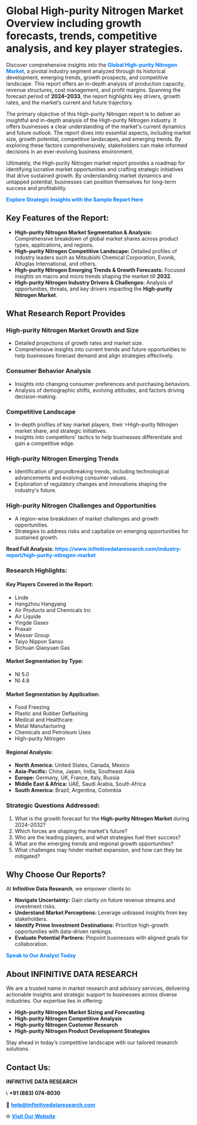 <h1>Global High-purity Nitrogen Market Overview including growth forecasts, trends, competitive analysis, and key player strategies.</h1>
<p>
Discover comprehensive insights into the 
<a href="https://www.infinitivedataresearch.com/industry-report/high-purity-nitrogen-market" rel="dofollow" style="color: #007BFF; text-decoration: none;"><strong>Global High-purity Nitrogen Market</strong></a>, a pivotal industry segment analyzed through its historical development, emerging trends, growth prospects, and competitive landscape. This report offers an in-depth analysis of production capacity, revenue structures, cost management, and profit margins. Spanning the forecast period of <strong>2024–2033</strong>, the report highlights key drivers, growth rates, and the market’s current and future trajectory.
</p>
<p>
The primary objective of this High-purity Nitrogen report is to deliver an insightful and in-depth analysis of the High-purity Nitrogen industry. It offers businesses a clear understanding of the market's current dynamics and future outlook. The report dives into essential aspects, including market size, growth potential, competitive landscapes, and emerging trends. By exploring these factors comprehensively, stakeholders can make informed decisions in an ever-evolving business environment.
</p>
<p>
Ultimately, the High-purity Nitrogen market report provides a roadmap for identifying lucrative market opportunities and crafting strategic initiatives that drive sustained growth. By understanding market dynamics and untapped potential, businesses can position themselves for long-term success and profitability.
</p>
<p>
<a href="https://www.infinitivedataresearch.com/request-sample/reportId=103671" style="color: #007BFF; text-decoration: none;"><strong>Explore Strategic Insights with the Sample Report Here</strong></a>
</p>

<h2>Key Features of the Report:</h2>
<ul>
<li><strong>High-purity Nitrogen Market Segmentation & Analysis:</strong> Comprehensive breakdown of global market shares across product types, applications, and regions.</li>
<li><strong>High-purity Nitrogen Competitive Landscape:</strong> Detailed profiles of industry leaders such as Mitsubishi Chemical Corporation, Evonik, Altuglas International, and others.</li>
<li><strong>High-purity Nitrogen Emerging Trends & Growth Forecasts:</strong> Focused insights on macro and micro trends shaping the market till <strong>2032</strong>.</li>
<li><strong>High-purity Nitrogen Industry Drivers & Challenges:</strong> Analysis of opportunities, threats, and key drivers impacting the <strong>High-purity Nitrogen Market</strong>.</li>
</ul>

<h2>What Research Report Provides</h2>
<h3>High-purity Nitrogen Market Growth and Size</h3>
<ul>
<li>Detailed projections of growth rates and market size.</li>
<li>Comprehensive insights into current trends and future opportunities to help businesses forecast demand and align strategies effectively.</li>
</ul>

<h3>Consumer Behavior Analysis</h3>
<ul>
<li>Insights into changing consumer preferences and purchasing behaviors.</li>
<li>Analysis of demographic shifts, evolving attitudes, and factors driving decision-making.</li>
</ul>

<h3>Competitive Landscape</h3>
<ul>
<li>In-depth profiles of key market players, their >High-purity Nitrogen market share, and strategic initiatives.</li>
<li>Insights into competitors' tactics to help businesses differentiate and gain a competitive edge.</li>
</ul>

<h3>High-purity Nitrogen Emerging Trends</h3>
<ul>
<li>Identification of groundbreaking trends, including technological advancements and evolving consumer values.</li>
<li>Exploration of regulatory changes and innovations shaping the industry's future.</li>
</ul>

<h3>High-purity Nitrogen Challenges and Opportunities</h3>
<ul>
<li>A region-wise breakdown of market challenges and growth opportunities.</li>
<li>Strategies to address risks and capitalize on emerging opportunities for sustained growth.</li>
</ul>
<p><strong>Read Full Analysis:</strong> <a href="https://www.infinitivedataresearch.com/industry-report/high-purity-nitrogen-market" rel="dofollow" style="color: #007BFF; text-decoration: none;"><strong>https://www.infinitivedataresearch.com/industry-report/high-purity-nitrogen-market</strong></a></p>
<h3>Research Highlights:</h3>
<h4>Key Players Covered in the Report:</h4>
<ul><li>Linde</li><li>Hangzhou Hangyang</li><li>Air Products and Chemicals Inc</li><li>Air Liquide</li><li>Yingde Gases</li><li>Praxair</li><li>Messer Group</li><li>Taiyo Nippon Sanso</li><li>Sichuan Qiaoyuan Gas</li></ul>
<h4>Market Segmentation by Type:</h4>
<ul><li>NI 5.0</li><li>NI 4.8</li></ul>
<h4>Market Segmentation by Application:</h4>
<ul><li>Food Freezing</li><li>Plastic and Rubber Deflashing</li><li>Medical and Healthcare</li><li>Metal Manufacturing</li><li>Chemicals and Petroleum Uses</li><li>High-purity Nitrogen</li></ul>

<h4>Regional Analysis:</h4>
<ul>
<li><strong>North America:</strong> United States, Canada, Mexico</li>
<li><strong>Asia-Pacific:</strong> China, Japan, India, Southeast Asia</li>
<li><strong>Europe:</strong> Germany, UK, France, Italy, Russia</li>
<li><strong>Middle East & Africa:</strong> UAE, Saudi Arabia, South Africa</li>
<li><strong>South America:</strong> Brazil, Argentina, Colombia</li>
</ul>

<h3>Strategic Questions Addressed:</h3>
<ol>
<li>What is the growth forecast for the <strong>High-purity Nitrogen Market</strong> during 2024–2032?</li>
<li>Which forces are shaping the market's future?</li>
<li>Who are the leading players, and what strategies fuel their success?</li>
<li>What are the emerging trends and regional growth opportunities?</li>
<li>What challenges may hinder market expansion, and how can they be mitigated?</li>
</ol>

<h2>Why Choose Our Reports?</h2>
<p>At <strong>Infinitive Data Research</strong>, we empower clients to:</p>
<ul>
<li><strong>Navigate Uncertainty:</strong> Gain clarity on future revenue streams and investment risks.</li>
<li><strong>Understand Market Perceptions:</strong> Leverage unbiased insights from key stakeholders.</li>
<li><strong>Identify Prime Investment Destinations:</strong> Prioritize high-growth opportunities with data-driven rankings.</li>
<li><strong>Evaluate Potential Partners:</strong> Pinpoint businesses with aligned goals for collaboration.</li>
</ul>
<p><a href="https://www.infinitivedataresearch.com/industry-report/high-purity-nitrogen-market" rel="dofollow" style="color: #007BFF; text-decoration: none;"><strong>Speak to Our Analyst Today</strong></a></p>

<h2>About INFINITIVE DATA RESEARCH</h2>
<p>We are a trusted name in market research and advisory services, delivering actionable insights and strategic support to businesses across diverse industries. Our expertise lies in offering:</p>
<ul>
<li><strong>High-purity Nitrogen Market Sizing and Forecasting</strong></li>
<li><strong>High-purity Nitrogen Competitive Analysis</strong></li>
<li><strong>High-purity Nitrogen Customer Research</strong></li>
<li><strong>High-purity Nitrogen Product Development Strategies</strong></li>
</ul>
<p>Stay ahead in today’s competitive landscape with our tailored research solutions.</p>

<h2>Contact Us:</h2>
<p><strong>INFINITIVE DATA RESEARCH</strong></p>
<p>📞 <strong>+91 (883) 074-8030</strong></p>
<p>📧 <strong><a href="mailto:help@infinitivedataresearch.com" style="color: #007BFF;">help@infinitivedataresearch.com</a></strong></p>
<p>🌐 <strong><a href="https://www.infinitivedataresearch.com" rel="dofollow" style="color: #007BFF;">Visit Our Website</a></strong></p>